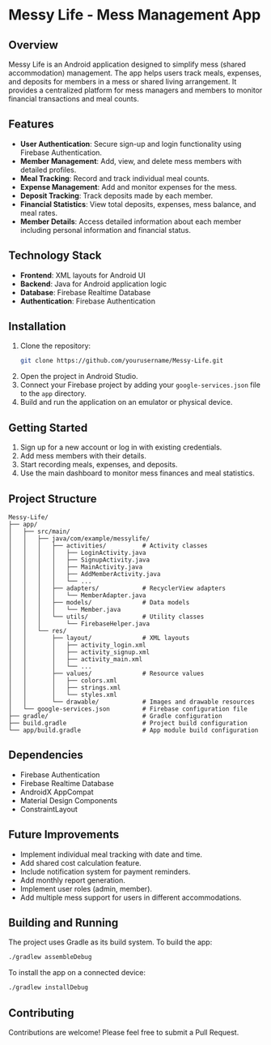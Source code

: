# Messy Life - Mess Management App

## Overview
Messy Life is an Android application designed to simplify mess (shared accommodation) management. The app helps users track meals, expenses, and deposits for members in a mess or shared living arrangement. It provides a centralized platform for mess managers and members to monitor financial transactions and meal counts.

## Features
- **User Authentication**: Secure sign-up and login functionality using Firebase Authentication.
- **Member Management**: Add, view, and delete mess members with detailed profiles.
- **Meal Tracking**: Record and track individual meal counts.
- **Expense Management**: Add and monitor expenses for the mess.
- **Deposit Tracking**: Track deposits made by each member.
- **Financial Statistics**: View total deposits, expenses, mess balance, and meal rates.
- **Member Details**: Access detailed information about each member including personal information and financial status.

## Technology Stack
- **Frontend**: XML layouts for Android UI
- **Backend**: Java for Android application logic
- **Database**: Firebase Realtime Database
- **Authentication**: Firebase Authentication

## Installation
1. Clone the repository:
   ```sh
   git clone https://github.com/yourusername/Messy-Life.git
   ```
2. Open the project in Android Studio.
3. Connect your Firebase project by adding your `google-services.json` file to the `app` directory.
4. Build and run the application on an emulator or physical device.

## Getting Started
1. Sign up for a new account or log in with existing credentials.
2. Add mess members with their details.
3. Start recording meals, expenses, and deposits.
4. Use the main dashboard to monitor mess finances and meal statistics.

## Project Structure
```
Messy-Life/
├── app/
│   ├── src/main/
│   │   ├── java/com/example/messylife/
│   │   │   ├── activities/          # Activity classes
│   │   │   │   ├── LoginActivity.java
│   │   │   │   ├── SignupActivity.java
│   │   │   │   ├── MainActivity.java
│   │   │   │   ├── AddMemberActivity.java
│   │   │   │   └── ...
│   │   │   ├── adapters/            # RecyclerView adapters
│   │   │   │   └── MemberAdapter.java
│   │   │   ├── models/              # Data models
│   │   │   │   └── Member.java
│   │   │   └── utils/               # Utility classes
│   │   │       └── FirebaseHelper.java
│   │   └── res/
│   │       ├── layout/              # XML layouts
│   │       │   ├── activity_login.xml
│   │       │   ├── activity_signup.xml
│   │       │   ├── activity_main.xml
│   │       │   └── ...
│   │       ├── values/              # Resource values
│   │       │   ├── colors.xml
│   │       │   ├── strings.xml
│   │       │   └── styles.xml
│   │       └── drawable/            # Images and drawable resources
│   └── google-services.json         # Firebase configuration file
├── gradle/                          # Gradle configuration
├── build.gradle                     # Project build configuration
└── app/build.gradle                 # App module build configuration
```

## Dependencies
- Firebase Authentication
- Firebase Realtime Database
- AndroidX AppCompat
- Material Design Components
- ConstraintLayout

## Future Improvements
- Implement individual meal tracking with date and time.
- Add shared cost calculation feature.
- Include notification system for payment reminders.
- Add monthly report generation.
- Implement user roles (admin, member).
- Add multiple mess support for users in different accommodations.

## Building and Running
The project uses Gradle as its build system. To build the app:
```sh
./gradlew assembleDebug
```
To install the app on a connected device:
```sh
./gradlew installDebug
```

## Contributing
Contributions are welcome! Please feel free to submit a Pull Request.
